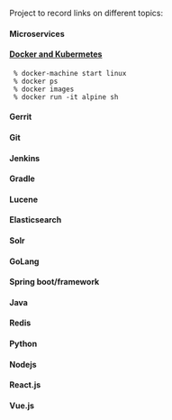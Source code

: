 Project to record links on different topics:

#### Microservices
#### [Docker and Kubermetes](https://github.com/psurti/Note-Links/blob/master/Docker-K8s.md)
```
 % docker-machine start linux
 % docker ps
 % docker images
 % docker run -it alpine sh
```
#### Gerrit
#### Git
#### Jenkins
#### Gradle
#### Lucene
#### Elasticsearch
#### Solr
#### GoLang
#### Spring boot/framework
#### Java
#### Redis
#### Python
#### Nodejs
#### React.js
#### Vue.js


